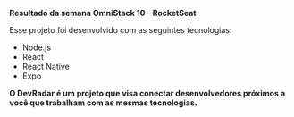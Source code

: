 
<strong>Resultado da semana OmniStack 10 - RocketSeat</strong>

Esse projeto foi desenvolvido com as seguintes tecnologias:
<br/>
<ul>
<li>Node.js</li>
<li>React</li>
<li>React Native</li>
<li>Expo</li>
</ul>

<strong>O DevRadar é um projeto que visa conectar desenvolvedores próximos a você que trabalham com as mesmas tecnologias.</strong>


